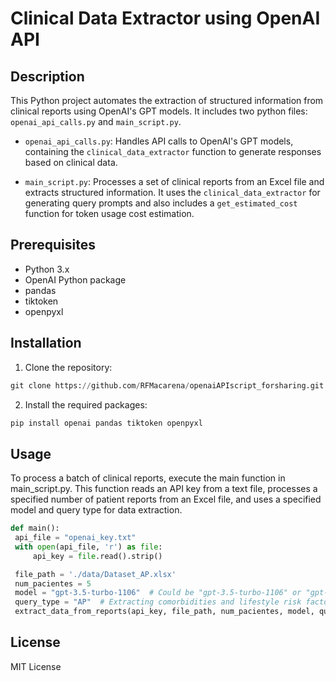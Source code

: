 # Clinical Data Extractor using OpenAI API

## Description
This Python project automates the extraction of structured information from clinical reports using OpenAI's GPT models. It includes two python files: `openai_api_calls.py` and `main_script.py`.

- `openai_api_calls.py`: Handles API calls to OpenAI's GPT models, containing the `clinical_data_extractor` function to generate responses based on clinical data.

- `main_script.py`: Processes a set of clinical reports from an Excel file and extracts structured information. It uses the `clinical_data_extractor` for generating query prompts and also includes a `get_estimated_cost` function for token usage cost estimation.

## Prerequisites
- Python 3.x
- OpenAI Python package
- pandas
- tiktoken
- openpyxl

## Installation
1. Clone the repository:
```python
git clone https://github.com/RFMacarena/openaiAPIscript_forsharing.git
```
2. Install the required packages:
```python
pip install openai pandas tiktoken openpyxl
```

## Usage
To process a batch of clinical reports, execute the main function in main_script.py. This function reads an API key from a text file, processes a specified number of patient reports from an Excel file, and uses a specified model and query type for data extraction.
```python
def main():
 api_file = "openai_key.txt"
 with open(api_file, 'r') as file:
     api_key = file.read().strip()

 file_path = './data/Dataset_AP.xlsx'
 num_pacientes = 5
 model = "gpt-3.5-turbo-1106"  # Could be "gpt-3.5-turbo-1106" or "gpt-4-1106-preview"
 query_type = "AP"  # Extracting comorbidities and lifestyle risk factors from personal history reports
 extract_data_from_reports(api_key, file_path, num_pacientes, model, query_type)
```

## License
MIT License